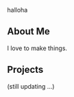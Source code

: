 halloha

<!DOCTYPE html>
<html>
  <head>
    <h2>About Me</h2>
  </head>
  
  <body>
     I love to make things.
  </body> 
</html>

## Projects
(still updating ...)



<!--
**Kittatata/Kittatata** is a ✨ _special_ ✨ repository because its `README.md` (this file) appears on your GitHub profile.

Here are some ideas to get you started:

- 🔭 I’m currently working on ...
- 🌱 I’m currently learning ...
- 👯 I’m looking to collaborate on ...
- 🤔 I’m looking for help with ...
- 💬 Ask me about ...
- 📫 How to reach me: ...
- 😄 Pronouns: ...
- ⚡ Fun fact: ...
-->
